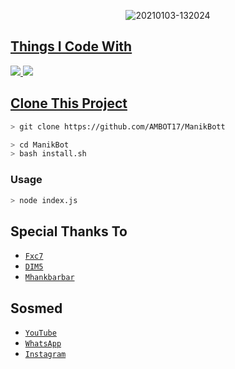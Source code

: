 <p align="center">
<img src=hthttps://i.ibb.co/2Ypnshk/IMG-20201228-WA0221-2.jpg alt="20210103-132024" border="0">
</p>
<p align="center">
<a href="https://github.com/AMBOT17">
</p>

  
## Things I Code With
<p>
    <img
       src="https://img.shields.io/badge/node.js%20-%2343853D.svg?&style=for-the-badge&logo=node.js&logoColor=white" />
    <img
        src="https://img.shields.io/badge/javascript%20-%23323330.svg?&style=for-the-badge&logo=javascript&logoColor=%23F7DF1E" />



## Clone This Project

```bash
> git clone https://github.com/AMBOT17/ManikBott
```

```bash
> cd ManikBot
> bash install.sh
```

### Usage
```bash
> node index.js
```


## Special Thanks To
* [`Fxc7`](https://github.com/Fxc7)
* [`DIM5`](https://github.com/D1M5-DARKBOT)
* [`Mhankbarbar`](https://github.com/MhankBarBar)


## Sosmed
* [`YouTube`](https://youtube.com/channel/UCdAlsvg9B6llWCWV8JMNhug)
* [`WhatsApp`](https://chat.whatsapp.com/Hpwp8FBfJMtHEN5KeuFJKw)
* [`Instagram`](https://instagram.com/denssptraa)
